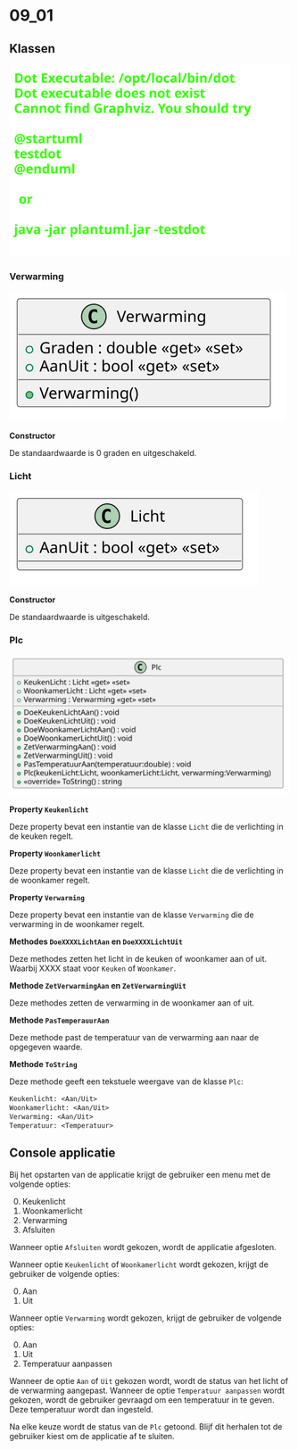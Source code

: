 # 09_01

## Klassen

![Klassendiagram](svg/Overview.svg)

### Verwarming

![Klassendiagram](svg/Verwarming.svg)

**Constructor**

De standaardwaarde is 0 graden en uitgeschakeld.

### Licht

![Klassendiagram](svg/Licht.svg)

**Constructor**

De standaardwaarde is uitgeschakeld.

### Plc

![Klassendiagram](svg/Plc.svg)

**Property `Keukenlicht`**

Deze property bevat een instantie van de klasse `Licht` die de verlichting in de keuken regelt.

**Property `Woonkamerlicht`**

Deze property bevat een instantie van de klasse `Licht` die de verlichting in de woonkamer regelt.

**Property `Verwarming`**

Deze property bevat een instantie van de klasse `Verwarming` die de verwarming in de woonkamer regelt.

**Methodes `DoeXXXXLichtAan` en `DoeXXXXLichtUit`**

Deze methodes zetten het licht in de keuken of woonkamer aan of uit. Waarbij XXXX staat voor `Keuken` of `Woonkamer`.

**Methode `ZetVerwarmingAan` en `ZetVerwarmingUit`**

Deze methodes zetten de verwarming in de woonkamer aan of uit.

**Methode `PasTemperauurAan`**

Deze methode past de temperatuur van de verwarming aan naar de opgegeven waarde.

**Methode `ToString`**

Deze methode geeft een tekstuele weergave van de klasse `Plc`:

```plaintext
Keukenlicht: <Aan/Uit>
Woonkamerlicht: <Aan/Uit>
Verwarming: <Aan/Uit>
Temperatuur: <Temperatuur>
```

## Console applicatie

Bij het opstarten van de applicatie krijgt de gebruiker een menu met de volgende opties:

0. Keukenlicht
1. Woonkamerlicht
2. Verwarming
3. Afsluiten

Wanneer optie `Afsluiten` wordt gekozen, wordt de applicatie afgesloten.

Wanneer optie `Keukenlicht` of `Woonkamerlicht` wordt gekozen, krijgt de gebruiker de volgende opties:

0. Aan
1. Uit

Wanneer optie `Verwarming` wordt gekozen, krijgt de gebruiker de volgende opties:

0. Aan
1. Uit
2. Temperatuur aanpassen

Wanneer de optie `Aan` of `Uit` gekozen wordt, wordt de status van het licht of de verwarming aangepast. Wanneer de optie `Temperatuur aanpassen` wordt gekozen, wordt de gebruiker gevraagd om een temperatuur in te geven. Deze temperatuur wordt dan ingesteld.

Na elke keuze wordt de status van de `Plc` getoond. Blijf dit herhalen tot de gebruiker kiest om de applicatie af te sluiten.